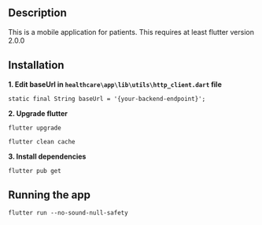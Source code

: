 ## Description

This is a mobile application for patients. This requires at least flutter version 2.0.0

## Installation

**1. Edit baseUrl in `healthcare\app\lib\utils\http_client.dart` file**

```
static final String baseUrl = '{your-backend-endpoint}';
```

**2. Upgrade flutter**

```
flutter upgrade
```

```
flutter clean cache
```

**3. Install dependencies**

```
flutter pub get
```

## Running the app

```
flutter run --no-sound-null-safety
```
